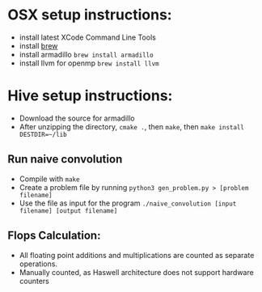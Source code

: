 # OSX setup instructions:
- install latest XCode Command Line Tools
- install [brew](http://brew.sh/)
- install armadillo `brew install armadillo`
- install llvm for openmp `brew install llvm`

# Hive setup instructions:
- Download the source for armadillo
- After unzipping the directory, `cmake .`, then `make`, then `make install DESTDIR=~/lib`

## Run naive convolution
- Compile with `make`
- Create a problem file by running `python3 gen_problem.py > [problem filename]`
- Use the file as input for the program `./naive_convolution [input filename] [output filename]`

## Flops Calculation:
- All floating point additions and multiplications are counted as separate operations.
- Manually counted, as Haswell architecture does not support hardware counters

